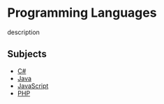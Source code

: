 # Programming Languages

description

## Subjects

- [C#](csharp.md)
- [Java](java.md)
- [JavaScript](javascript.md)
- [PHP](php.md)
